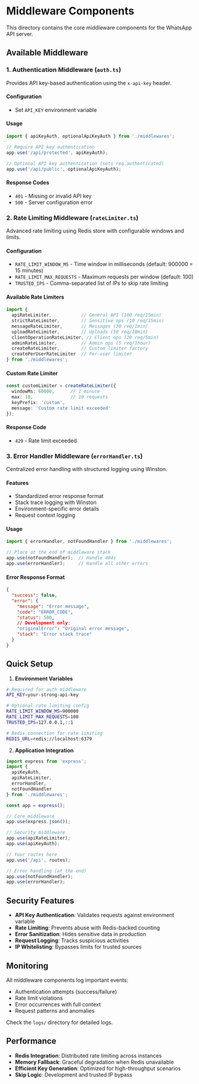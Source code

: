 # Middleware Components

This directory contains the core middleware components for the WhatsApp API server.

## Available Middleware

### 1. Authentication Middleware (`auth.ts`)

Provides API key-based authentication using the `x-api-key` header.

#### Configuration
- Set `API_KEY` environment variable

#### Usage
```typescript
import { apiKeyAuth, optionalApiKeyAuth } from './middlewares';

// Require API key authentication
app.use('/api/protected', apiKeyAuth);

// Optional API key authentication (sets req.authenticated)
app.use('/api/public', optionalApiKeyAuth);
```

#### Response Codes
- `401` - Missing or invalid API key
- `500` - Server configuration error

### 2. Rate Limiting Middleware (`rateLimiter.ts`)

Advanced rate limiting using Redis store with configurable windows and limits.

#### Configuration
- `RATE_LIMIT_WINDOW_MS` - Time window in milliseconds (default: 900000 = 15 minutes)
- `RATE_LIMIT_MAX_REQUESTS` - Maximum requests per window (default: 100)
- `TRUSTED_IPS` - Comma-separated list of IPs to skip rate limiting

#### Available Rate Limiters
```typescript
import { 
  apiRateLimiter,           // General API (100 req/15min)
  strictRateLimiter,        // Sensitive ops (10 req/15min)
  messageRateLimiter,       // Messages (30 req/1min)
  uploadRateLimiter,        // Uploads (50 req/10min)
  clientOperationRateLimiter, // Client ops (20 req/5min)
  adminRateLimiter,         // Admin ops (5 req/1hour)
  createRateLimiter,        // Custom limiter factory
  createPerUserRateLimiter  // Per-user limiter
} from './middlewares';
```

#### Custom Rate Limiter
```typescript
const customLimiter = createRateLimiter({
  windowMs: 60000,      // 1 minute
  max: 10,              // 10 requests
  keyPrefix: 'custom',
  message: 'Custom rate limit exceeded'
});
```

#### Response Code
- `429` - Rate limit exceeded

### 3. Error Handler Middleware (`errorHandler.ts`)

Centralized error handling with structured logging using Winston.

#### Features
- Standardized error response format
- Stack trace logging with Winston
- Environment-specific error details
- Request context logging

#### Usage
```typescript
import { errorHandler, notFoundHandler } from './middlewares';

// Place at the end of middleware stack
app.use(notFoundHandler);  // Handle 404s
app.use(errorHandler);     // Handle all other errors
```

#### Error Response Format
```json
{
  "success": false,
  "error": {
    "message": "Error message",
    "code": "ERROR_CODE",
    "status": 500,
    // Development only:
    "originalError": "Original error message",
    "stack": "Error stack trace"
  }
}
```

## Quick Setup

1. **Environment Variables**
```bash
# Required for auth middleware
API_KEY=your-strong-api-key

# Optional rate limiting config
RATE_LIMIT_WINDOW_MS=900000
RATE_LIMIT_MAX_REQUESTS=100
TRUSTED_IPS=127.0.0.1,::1

# Redis connection for rate limiting
REDIS_URL=redis://localhost:6379
```

2. **Application Integration**
```typescript
import express from 'express';
import { 
  apiKeyAuth, 
  apiRateLimiter, 
  errorHandler, 
  notFoundHandler 
} from './middlewares';

const app = express();

// Core middleware
app.use(express.json());

// Security middleware
app.use(apiRateLimiter);
app.use(apiKeyAuth);

// Your routes here
app.use('/api', routes);

// Error handling (at the end)
app.use(notFoundHandler);
app.use(errorHandler);
```

## Security Features

- **API Key Authentication**: Validates requests against environment variable
- **Rate Limiting**: Prevents abuse with Redis-backed counting
- **Error Sanitization**: Hides sensitive data in production
- **Request Logging**: Tracks suspicious activities
- **IP Whitelisting**: Bypasses limits for trusted sources

## Monitoring

All middleware components log important events:
- Authentication attempts (success/failure)
- Rate limit violations
- Error occurrences with full context
- Request patterns and anomalies

Check the `logs/` directory for detailed logs.

## Performance

- **Redis Integration**: Distributed rate limiting across instances
- **Memory Fallback**: Graceful degradation when Redis unavailable  
- **Efficient Key Generation**: Optimized for high-throughput scenarios
- **Skip Logic**: Development and trusted IP bypass
